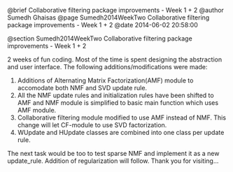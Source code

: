 @brief Collaborative filtering package improvements - Week 1 + 2
@author Sumedh Ghaisas
@page Sumedh2014WeekTwo Collaborative filtering package improvements - Week 1 + 2
@date 2014-06-02 20:58:00

@section Sumedh2014WeekTwo Collaborative filtering package improvements - Week 1 + 2

2 weeks of fun coding. Most of the time is spent designing the abstraction and user interface. 
The following additions/modifications were made: 

1. Additions of Alternating Matrix Factorization(AMF) module to accomodate both NMF and SVD update rule. 
2. All the NMF update rules and initialization rules have been shifted to AMF and NMF module is simplified to basic main function which uses AMF module.
3. Collaborative filtering module modified to use AMF instead of NMF. This change will let CF-module to use SVD factorization.
4. WUpdate and HUpdate classes are combined into one class per update rule.
        
The next task would be too to test sparse NMF and implement it as a new update_rule. Addition of regularization will follow. 
Thank you for visiting...